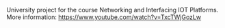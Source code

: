 University project for the course Networking and Interfacing IOT Platforms.
More information: https://www.youtube.com/watch?v=TxcTWjGozLw
